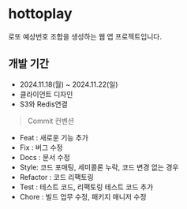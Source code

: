 # hottoplay
로또 예상번호 조합을 생성하는 웹 앱 프로젝트입니다.

## 개발 기간
- 2024.11.18(월) ~ 2024.11.22(일)
- 클라이언트 디자인
- S3와 Redis연결

> Commit 컨벤션
- Feat : 새로운 기능 추가
- Fix : 버그 수정
- Docs : 문서 수정
- Style: 코드 포매팅, 세미콜론 누락, 코드 변경 없는 경우
- Refactor : 코드 리팩토링
- Test : 테스트 코드, 리팩토링 테스트 코드 추가
- Chore : 빌드 업무 수정, 패키지 매니저 수정



